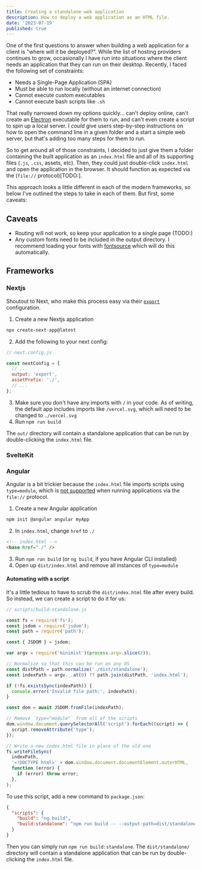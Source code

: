 ```yaml
---
title: Creating a standalone web application
description: How to deploy a web application as an HTML file.
date: '2023-07-19'
published: true
---
```


One of the first questions to answer when building a web application for a client is "where will it
be deployed?". While the list of hosting providers continues to grow, occasionally I have run into
situations where the client needs an application that they can run on their desktop. Recently, I
faced the following set of constraints:

- Needs a Single-Page Application (SPA)
- Must be able to run locally (without an internet connection)
- Cannot execute custom executables
- Cannot execute bash scripts like `.sh`

That really narrowed down my options quickly... can't deploy online, can't create an
[Electron](TODO:) executable for them to run, and can't even create a script to spin up a local
server. I _could_ give users step-by-step instructions on how to open the command line in a given
folder and a start a simple web server, but that's adding too many steps for them to run.

So to get around all of those constraints, I decided to just give them a folder containing the built
application as an `index.html` file and all of its supporting files (`.js`, `.css`, assets, etc).
Then, they could just double-click `index.html` and open the application in the browser. It should
function as expected via the (`file://` protocol)[TODO:].

This approach looks a little different in each of the modern frameworks, so below I've outlined the
steps to take in each of them. But first, some caveats:

## Caveats

- Routing will not work, so keep your application to a single page (TODO:)
- Any custom fonts need to be included in the output directory. I recommend loading your fonts with
  [fontsource](TODO:) which will do this automatically.

## Frameworks

### Nextjs

Shoutout to Next, who make this process easy via their [`export`](TODO:) configuration.

1. Create a new Nextjs application

```bash
npx create-next-app@latest
```

2. Add the following to your next config:

```js
// next.config.js

const nextConfig = {
  // ...
  output: 'export',
  assetPrefix: './',
  // ...
};
```

3. Make sure you don't have any imports with `/` in your code. As of writing, the default app
   includes imports like `/vercel.svg`, which will need to be changed to `./vercel.svg`
4. Run `npm run build`

The `out/` directory will contain a standalone application that can be run by double-clicking the
`index.html` file.

### SvelteKit

<!-- TODO: -->

### Angular

Angular is a bit trickier because the `index.html` file imports scripts using `type=module`, which
is [not supported](TODO:) when running applications via the `file://` protocol.

1. Create a new Angular application

```bash
npm init @angular angular myApp
```

2. In `index.html`, change `href` to `./`

```html
<!-- index.html -->
<base href="./" />
```

3. Run `npm run build` (or `ng build`, if you have Angular CLI installed)
4. Open up `dist/index.html` and remove all instances of `type=module`

#### Automating with a script

It's a little tedious to have to scrub the `dist/index.html` file after every build. So instead, we
can create a script to do it for us:

```js
// scripts/build-standalone.js

const fs = require('fs');
const jsdom = require('jsdom');
const path = require('path');

const { JSDOM } = jsdom;

var argv = require('minimist')(process.argv.slice(2));

// Normalize so that this can be run on any OS
const distPath = path.normalize('./dist/standalone');
const indexPath = argv._.at(0) ?? path.join(distPath, 'index.html');

if (!fs.existsSync(indexPath)) {
  console.error('Invalid file path:', indexPath);
}

const dom = await JSDOM.fromFile(indexPath);

// Remove `type="module"` from all of the scripts
dom.window.document.querySelectorAll('script').forEach((script) => {
  script.removeAttribute('type');
});

// Write a new index.html file in place of the old one
fs.writeFileSync(
  indexPath,
  '<!DOCTYPE html>' + dom.window.document.documentElement.outerHTML,
  function (error) {
    if (error) throw error;
  },
);
```

To use this script, add a new command to `package.json`:

```json
{
  "scripts": {
    "build": "ng build",
    "build:standalone": "npm run build -- --output-path=dist/standalone && node ./scripts/build-standalone.js"
  }
}
```

Then you can simply run `npm run build:standalone`. The `dist/standalone/` directory will contain a
standalone application that can be run by double-clicking the `index.html` file.
